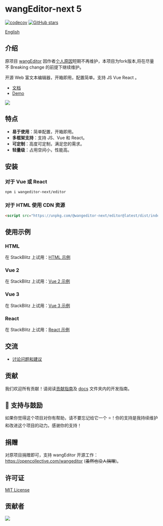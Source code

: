 # wangEditor-next 5

[![codecov](https://codecov.io/gh/cycleccc/wangEditor-next/branch/master/graph/badge.svg?token=0ZSXFXJPK3)](https://codecov.io/gh/cycleccc/wangEditor-next)
[![GitHub stars](https://img.shields.io/github/stars/cycleccc/wangEditor-next)](https://github.com/cycleccc/wangEditor-next/stargazers)

[English](./README-en.md)

## 介绍

原项目 [wangEditor](https://github.com/wangeditor-team/wangEditor) 因作者[个人原因](https://juejin.cn/post/7272735633458413602)短期不再维护，本项目为fork版本,将在尽量不 Breaking change 的前提下继续维护。

开源 Web 富文本编辑器，开箱即用，配置简单。支持 JS Vue React 。

- [文档](https://www.wangeditor.com/)
- [Demo](https://www.wangeditor.com/demo/)

![](./docs/images/editor.png)

## 特点

- **易于使用**：简单配置，开箱即用。
- **多框架支持**：支持 JS、Vue 和 React。
- **可定制**：高度可定制，满足您的需求。
- **轻量级**：占用空间小，性能高。

## 安装

### 对于 Vue 或 React
```shell
npm i wangeditor-next/editor
```

### 对于 HTML 使用 CDN 资源
```html
<script src="https://unpkg.com/@wangeditor-next/editor@latest/dist/index.js"></script>
```

## 使用示例

### HTML
在 StackBlitz 上试用：[HTML 示例](https://stackblitz.com/edit/stackblitz-starters-xxqmwl)

### Vue 2
在 StackBlitz 上试用：[Vue 2 示例](https://stackblitz.com/edit/vue2-vite-starter-hkmsif)

### Vue 3
在 StackBlitz 上试用：[Vue 3 示例](https://stackblitz.com/edit/vue3-wangeditor-demo-8emmc7)

### React
在 StackBlitz 上试用：[React 示例](https://stackblitz.com/edit/react-4osjqn)

## 交流

- [讨论问题和建议](https://github.com/cycleccc/wangEditor-next/issues)

## 贡献

我们欢迎所有贡献！请阅读[贡献指南](https://github.com/cycleccc/wangEditor-next/blob/master/docs/contribution-CN.md)及 [docs](https://github.com/cycleccc/wangEditor-next/tree/master/docs) 文件夹内的开发指南。

## 🌟 支持与鼓励

如果你觉得这个项目对你有帮助，请不要忘记给它一个 ⭐️！你的支持是我持续维护和改进这个项目的动力。感谢你的支持！

## 捐赠

对原项目捐赠即可，支持 wangEditor 开源工作：https://opencollective.com/wangeditor (~~虽然也没人捐赠~~)。


## 许可证

[MIT License](https://opensource.org/licenses/MIT)

## 贡献者

<a href="https://github.com/cycleccc/wangEditor-next/graphs/contributors">
  <img src="https://contrib.rocks/image?repo=cycleccc/wangEditor-next" />
</a>
